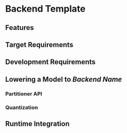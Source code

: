 # Backend Template

## Features

## Target Requirements

## Development Requirements

## Lowering a Model to *Backend Name*

### Partitioner API

### Quantization

## Runtime Integration
